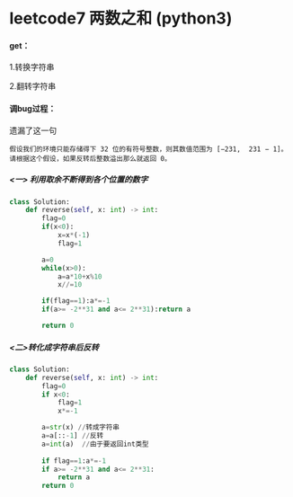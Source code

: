 # leetcode7 两数之和 (python3)

#### get：

1.转换字符串

2.翻转字符串

#### 调bug过程：

遗漏了这一句

```
假设我们的环境只能存储得下 32 位的有符号整数，则其数值范围为 [−231,  231 − 1]。请根据这个假设，如果反转后整数溢出那么就返回 0。

```

##### <一> 利用取余不断得到各个位置的数字

```python
class Solution:
    def reverse(self, x: int) -> int:   
        flag=0
        if(x<0):
            x=x*(-1)
            flag=1

        a=0
        while(x>0):
            a=a*10+x%10
            x//=10

        if(flag==1):a*=-1
        if(a>= -2**31 and a<= 2**31):return a

        return 0
```

#####  <二>转化成字符串后反转

```python
class Solution:
    def reverse(self, x: int) -> int:   
        flag=0
        if x<0:
            flag=1
            x*=-1

        a=str(x) //转成字符串
        a=a[::-1] //反转
        a=int(a)  //由于要返回int类型
        
        if flag==1:a*=-1
        if a>= -2**31 and a<= 2**31:
            return a
        return 0
```

